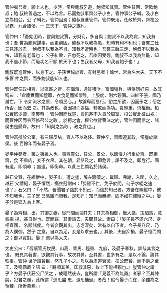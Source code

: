 管仲夷吾者，潁上人也。少時，常與鮑叔牙遊，鮑叔知其賢。管仲貧困，常欺鮑叔；鮑
叔終善遇之，不以為言。已而鮑叔事齊公子小白，管仲事公子糾。及小白立為桓公，公
子糾死，管仲囚焉；鮑叔遂進管仲。管仲既用，任政於齊，齊桓公以霸，九合諸侯，一
匡天下，管仲之謀也。

管仲曰：「吾始困時，嘗與鮑叔賈，分財利，多自與；鮑叔不以我為貪，知我貧也；吾
嘗為鮑叔謀事，而更窮困，鮑叔不以我為愚，知時有利不利也；吾嘗三仕三見逐於君，
鮑叔不以我為不肖，知我不遭時也；吾嘗三戰三走，鮑叔不以我為怯，知我有老母也；
公子糾敗，召忽死之，吾幽囚受辱，鮑叔不以我為無恥，知我不羞小節，而恥功名不顯
於天下也；生我者父母，知我者鮑子也！」

鮑叔既進管仲，以身下之。子孫世祿於齊，有封邑者十餘世，常為名大夫。天下不多管
仲之賢，而多鮑叔能知人也。

管仲既任政相齊，以區區之齊，在海濱，通貨積財，富國彊兵，與俗同好惡，故其稱曰
：「倉廩實而知禮節，衣食足而知榮辱。上服度，則六親固。四維不張，國乃滅亡。下
令如流水之原，令順民心。」故論卑而易行。俗之所欲，因而予之；俗之所否，因而去
之。其為政也，善因禍而為福，轉敗而為功。貴輕重，慎權衡。桓公實怒少姬，南襲蔡
；管仲因而伐楚，責包茅不入貢於周室，桓公實北征山戎；而管仲因而令燕修召公之政
。於柯之會，桓公欲背曹沬之約，管仲因而信之，諸侯由是歸齊。故曰：「知與之為取
，政之寶也。」

管仲富擬於公室，有三歸反坫，齊人不以為侈。管仲卒，齊國遵其政，常彊於諸侯。後
百餘年而有晏子焉。

晏平仲嬰者，萊之夷維人也。事齊靈公、莊公、景公，以節儉力行重於齊。既相齊，食
不重肉，妾不衣帛。其在朝，君語及之，即危言；語不及之，即危行。國有道，即順命
；無道，即衡命。以此三世顯名於諸侯。

越石父賢，在縲紲中，晏子出，遭之塗，解左驂贖之，載歸。弗謝，入閨，久之，越石
父請絕，晏子懼然，攝衣冠謝曰：「嬰雖不仁，免子於阨，何子求絕之速也？」石父曰
：「不然，吾聞君子詘於不知己，而信於知己者。方吾在縲紲中，彼不知我也，夫子既
已感寤而贖我，是知己；知己而無禮，固不如在縲紲之中。」晏子於是延入為上客。

晏子為齊相，出，其御之妻，從門間而闚其夫；其夫為相御，擁大蓋，策駟馬，意氣揚
揚，甚自得也。既而歸，其妻請去，夫問其故。妻曰：「晏子長不滿六尺，身相齊國，
名顯諸侯。今者妾觀其出，志念深矣，常有以自下者。今子長八尺，乃為人僕御。然子
之意，自以為足，妾是以求去也。」其後，夫自抑損，晏子怪而問之；御以實對。晏子
薦以為大夫。

太史公曰：「吾讀管氏牧民、山高、乘馬、輕重、九府，及晏子春秋，詳哉其言之也。
既見其著書，欲觀其行事，故次其傳。至其書，世多有之，是以不論，論其軼事。管仲
世所謂賢臣，然孔子小之。豈以為周道衰微，桓公既賢，而不勉之至王，及稱霸哉？語
曰：『將順其美，匡救其惡，故上下能相親也。』豈管仲之謂乎？方晏子伏莊公尸哭之
，成禮然後去，豈所謂『見義不為無勇』者邪？至其諫說，犯君之顏，此所謂『進思盡
忠，退思補過』者哉！假令晏子而在，余雖為之執鞭，所忻慕焉。」

